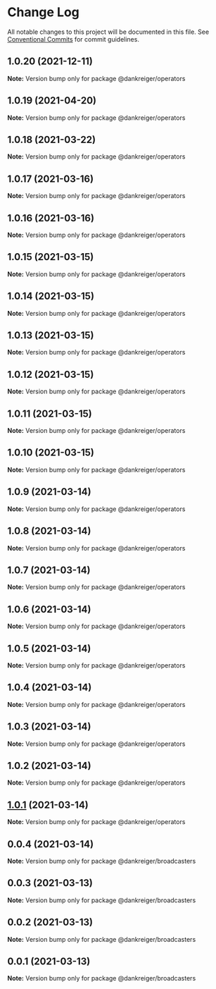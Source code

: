 # Change Log

All notable changes to this project will be documented in this file.
See [Conventional Commits](https://conventionalcommits.org) for commit guidelines.

## 1.0.20 (2021-12-11)

**Note:** Version bump only for package @dankreiger/operators





## 1.0.19 (2021-04-20)

**Note:** Version bump only for package @dankreiger/operators





## 1.0.18 (2021-03-22)

**Note:** Version bump only for package @dankreiger/operators





## 1.0.17 (2021-03-16)

**Note:** Version bump only for package @dankreiger/operators





## 1.0.16 (2021-03-16)

**Note:** Version bump only for package @dankreiger/operators





## 1.0.15 (2021-03-15)

**Note:** Version bump only for package @dankreiger/operators





## 1.0.14 (2021-03-15)

**Note:** Version bump only for package @dankreiger/operators





## 1.0.13 (2021-03-15)

**Note:** Version bump only for package @dankreiger/operators





## 1.0.12 (2021-03-15)

**Note:** Version bump only for package @dankreiger/operators





## 1.0.11 (2021-03-15)

**Note:** Version bump only for package @dankreiger/operators





## 1.0.10 (2021-03-15)

**Note:** Version bump only for package @dankreiger/operators





## 1.0.9 (2021-03-14)

**Note:** Version bump only for package @dankreiger/operators





## 1.0.8 (2021-03-14)

**Note:** Version bump only for package @dankreiger/operators





## 1.0.7 (2021-03-14)

**Note:** Version bump only for package @dankreiger/operators





## 1.0.6 (2021-03-14)

**Note:** Version bump only for package @dankreiger/operators





## 1.0.5 (2021-03-14)

**Note:** Version bump only for package @dankreiger/operators





## 1.0.4 (2021-03-14)

**Note:** Version bump only for package @dankreiger/operators





## 1.0.3 (2021-03-14)

**Note:** Version bump only for package @dankreiger/operators





## 1.0.2 (2021-03-14)

**Note:** Version bump only for package @dankreiger/operators





## [1.0.1](https://github.com/dankreiger/puppy-callbacks/compare/v0.0.4...v1.0.1) (2021-03-14)

**Note:** Version bump only for package @dankreiger/operators





## 0.0.4 (2021-03-14)

**Note:** Version bump only for package @dankreiger/broadcasters





## 0.0.3 (2021-03-13)

**Note:** Version bump only for package @dankreiger/broadcasters





## 0.0.2 (2021-03-13)

**Note:** Version bump only for package @dankreiger/broadcasters





## 0.0.1 (2021-03-13)

**Note:** Version bump only for package @dankreiger/broadcasters
